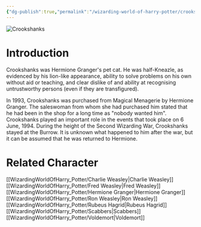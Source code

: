 ```yaml
---
{"dg-publish":true,"permalink":"/wizarding-world-of-harry-potter/crookshanks/","dgPassFrontmatter":true,"created":"","updated":""}
---
```


![Crookshanks](http://rxbg5ysja.bkt.gdipper.com/Crookshanks.png)
# Introduction
Crookshanks was Hermione Granger's pet cat. He was half-Kneazle, as evidenced by his lion-like appearance, ability to solve problems on his own without aid or teaching, and clear dislike of and ability at recognising untrustworthy persons (even if they are transfigured).

In 1993, Crookshanks was purchased from Magical Menagerie by Hermione Granger. The saleswoman from whom she had purchased him stated that he had been in the shop for a long time as "nobody wanted him". Crookshanks played an important role in the events that took place on 6 June, 1994. During the height of the Second Wizarding War, Crookshanks stayed at the Burrow. It is unknown what happened to him after the war, but it can be assumed that he was returned to Hermione.

# Related Character
[[WizardingWorldOfHarry_Potter/Charlie Weasley\|Charlie Weasley]]
[[WizardingWorldOfHarry_Potter/Fred Weasley\|Fred Weasley]]
[[WizardingWorldOfHarry_Potter/Hermione Granger\|Hermione Granger]]
[[WizardingWorldOfHarry_Potter/Ron Weasley\|Ron Weasley]]
[[WizardingWorldOfHarry_Potter/Rubeus Hagrid\|Rubeus Hagrid]]
[[WizardingWorldOfHarry_Potter/Scabbers\|Scabbers]]
[[WizardingWorldOfHarry_Potter/Voldemort\|Voldemort]]
